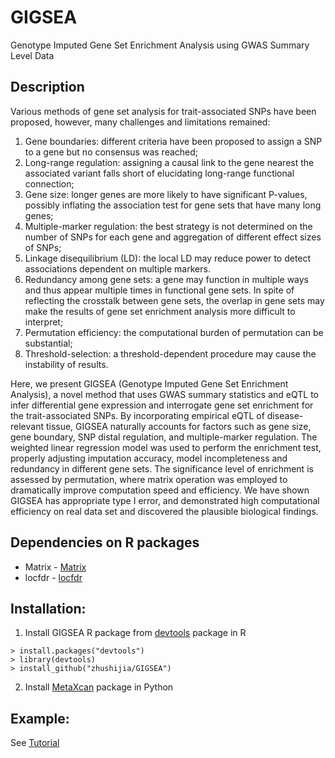 # GIGSEA
Genotype Imputed Gene Set Enrichment Analysis using GWAS Summary Level Data

## Description
Various methods of gene set analysis for trait-associated SNPs have been 
proposed, however, many challenges and limitations remained: 
1. Gene boundaries: different criteria have been proposed to assign a SNP to 
a gene but no consensus was reached; 
2. Long-range regulation: assigning a causal link to the gene nearest the 
associated variant falls short of elucidating long-range functional connection; 
3. Gene size: longer genes are more likely to have significant P-values, 
possibly inflating the association test for gene sets that have many long genes; 
4. Multiple-marker regulation: the best strategy is not determined on the number 
of SNPs for each gene and aggregation of different effect sizes of SNPs; 
5. Linkage disequilibrium (LD): the local LD may reduce power to detect 
associations dependent on multiple markers. 
6. Redundancy among gene sets: a gene may function in multiple ways and thus 
appear multiple times in functional gene sets. In spite of reflecting the 
crosstalk between gene sets, the overlap in gene sets may make the results of 
gene set enrichment analysis more difficult to interpret; 
7. Permutation efficiency: the computational burden of permutation can be 
substantial; 
8. Threshold-selection: a threshold-dependent procedure may cause the 
instability of results. 

Here, we present GIGSEA (Genotype Imputed Gene Set Enrichment Analysis), a novel 
method that uses GWAS summary statistics and eQTL to infer differential gene 
expression and interrogate gene set enrichment for the trait-associated SNPs. 
By incorporating empirical eQTL of disease-relevant tissue, GIGSEA naturally 
accounts for factors such as gene size, gene boundary, SNP distal regulation, 
and multiple-marker regulation. The weighted linear regression model was used 
to perform the enrichment test, properly adjusting imputation accuracy, model incompleteness and redundancy in different gene sets. The significance level of 
enrichment is assessed by permutation, where matrix operation was employed to 
dramatically improve computation speed and efficiency. We have shown GIGSEA has 
appropriate type I error, and demonstrated high computational efficiency on real 
data set and discovered the plausible biological findings. 


## Dependencies on R packages
-  Matrix - [Matrix](https://cran.r-project.org/web/packages/Matrix/index.html)
-  locfdr - [locfdr](https://cran.r-project.org/web/packages/locfdr/index.html)

## Installation:
1. Install GIGSEA R package from [devtools](https://github.com/hadley/devtools) package in R
```
> install.packages("devtools")
> library(devtools) 
> install_github("zhushijia/GIGSEA")
```
2. Install [MetaXcan](https://github.com/hakyimlab/MetaXcan) package in Python


## Example:
  See [Tutorial](https://github.com/zhushijia/GIGSEA/wiki)
